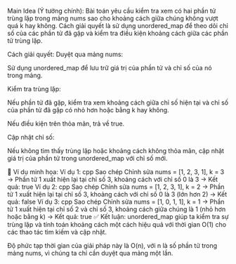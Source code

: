 Main Idea (Ý tưởng chính):
Bài toán yêu cầu kiểm tra xem có hai phần tử trùng lặp trong mảng nums sao cho khoảng cách giữa chúng không vượt quá k hay không. Cách giải quyết là sử dụng unordered_map để theo dõi chỉ số của các phần tử đã gặp và kiểm tra điều kiện khoảng cách giữa các phần tử trùng lặp.

Cách giải quyết:
Duyệt qua mảng nums:

Sử dụng unordered_map để lưu trữ giá trị của phần tử và chỉ số của nó trong mảng.

Kiểm tra trùng lặp:

Nếu phần tử đã gặp, kiểm tra xem khoảng cách giữa chỉ số hiện tại và chỉ số của phần tử đã gặp có nhỏ hơn hoặc bằng k hay không.

Nếu điều kiện trên thỏa mãn, trả về true.

Cập nhật chỉ số:

Nếu không tìm thấy trùng lặp hoặc khoảng cách không thỏa mãn, cập nhật giá trị của phần tử trong unordered_map với chỉ số mới.

🧾 Ví dụ minh họa:
Ví dụ 1:
cpp
Sao chép
Chỉnh sửa
nums = [1, 2, 3, 1], k = 3
→ Phần tử 1 xuất hiện lại tại chỉ số 3, khoảng cách với chỉ số 0 là 3
→ Kết quả: true
Ví dụ 2:
cpp
Sao chép
Chỉnh sửa
nums = [1, 2, 3, 1], k = 2
→ Phần tử 1 xuất hiện lại tại chỉ số 3, khoảng cách với chỉ số 0 là 3 (lớn hơn 2)
→ Kết quả: false
Ví dụ 3:
cpp
Sao chép
Chỉnh sửa
nums = [1, 0, 1, 1], k = 1
→ Phần tử 1 xuất hiện tại chỉ số 2 và chỉ số 3, khoảng cách giữa chúng là 1 (nhỏ hơn hoặc bằng k)
→ Kết quả: true
✅ Kết luận:
unordered_map giúp ta kiểm tra sự trùng lặp và tính toán khoảng cách một cách hiệu quả với thời gian O(1) cho các thao tác tìm kiếm và cập nhật.

Độ phức tạp thời gian của giải pháp này là O(n), với n là số phần tử trong mảng nums, vì chúng ta chỉ cần duyệt qua mảng một lần.
